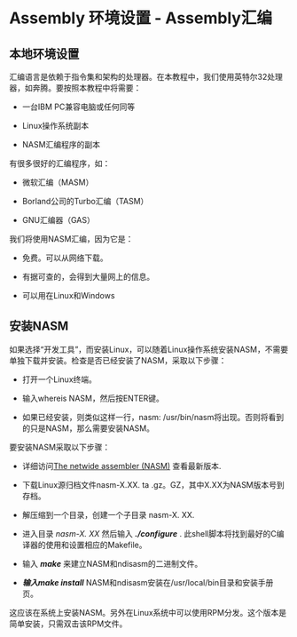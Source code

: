 # Assembly 环境设置 - Assembly汇编

## 本地环境设置

汇编语言是依赖于指令集和架构的处理器。在本教程中，我们使用英特尔32处理器，如奔腾。要按照本教程中将需要：

*   一台IBM PC兼容电脑或任何同等

*   Linux操作系统副本

*   NASM汇编程序的副本

有很多很好的汇编程序，如：

*   微软汇编（MASM）

*   Borland公司的Turbo汇编（TASM）

*   GNU汇编器（GAS）

我们将使用NASM汇编，因为它是：

*   免费。可以从网络下载。

*   有据可查的，会得到大量网上的信息。

*   可以用在Linux和Windows

## 安装NASM

如果选择“开发工具”，而安装Linux，可以随着Linux操作系统安装NASM，不需要单独下载并安装。检查是否已经安装了NASM，采取以下步骤：

*   打开一个Linux终端。

*   输入whereis NASM，然后按ENTER键。

*   如果已经安装，则类似这样一行，nasm: /usr/bin/nasm将出现。否则将看到的只是NASM，那么需要安装NASM。

要安装NASM采取以下步骤：

*   详细访问[The netwide assembler (NASM)](http://www.nasm.us/) 查看最新版本.

*   下载Linux源归档文件nasm-X.XX. ta .gz。GZ，其中X.XX为NASM版本号到存档。

*   解压缩到一个目录，创建一个子目录 nasm-X. XX.

*   进入目录 _nasm-X. XX_ 然后输入 **_./configure_** . 此shell脚本将找到最好的C编译器的使用和设置相应的Makefile。

*   输入 _**make**_ 来建立NASM和ndisasm的二进制文件。

*   _**输入make install**_ NASM和ndisasm安装在/usr/local/bin目录和安装手册页。

这应该在系统上安装NASM。另外在Linux系统中可以使用RPM分发。这个版本是简单安装，只需双击该RPM文件。

 